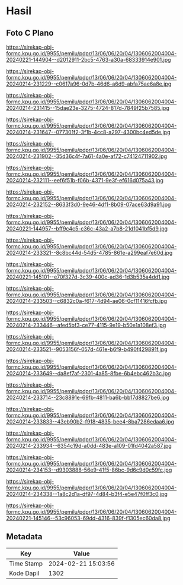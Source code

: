 # Hasil

## Foto C Plano

https://sirekap-obj-formc.kpu.go.id/9955/pemilu/pdpr/13/06/06/20/04/1306062004004-20240221-144904--d2012911-2bc5-4763-a30a-68333914e901.jpg

https://sirekap-obj-formc.kpu.go.id/9955/pemilu/pdpr/13/06/06/20/04/1306062004004-20240214-231229--c0617a96-0d7b-46d6-a6d9-abfa75ae6a8e.jpg

https://sirekap-obj-formc.kpu.go.id/9955/pemilu/pdpr/13/06/06/20/04/1306062004004-20240214-231415--15dae23e-3275-4724-817d-7849f25b7585.jpg

https://sirekap-obj-formc.kpu.go.id/9955/pemilu/pdpr/13/06/06/20/04/1306062004004-20240214-231647--077301f2-3f1b-4cc8-a297-4300bc4ed5de.jpg

https://sirekap-obj-formc.kpu.go.id/9955/pemilu/pdpr/13/06/06/20/04/1306062004004-20240214-231902--35d36c4f-7a61-4a0e-af72-c74124711902.jpg

https://sirekap-obj-formc.kpu.go.id/9955/pemilu/pdpr/13/06/06/20/04/1306062004004-20240214-232111--eef6f51b-f06b-4371-9e3f-ef616d075a43.jpg

https://sirekap-obj-formc.kpu.go.id/9955/pemilu/pdpr/13/06/06/20/04/1306062004004-20240214-232152--8633f3d0-9e46-4df1-8b09-07ace63d9a91.jpg

https://sirekap-obj-formc.kpu.go.id/9955/pemilu/pdpr/13/06/06/20/04/1306062004004-20240221-144957--bff9c4c5-c36c-43a2-a7b8-21d1041bf5d9.jpg

https://sirekap-obj-formc.kpu.go.id/9955/pemilu/pdpr/13/06/06/20/04/1306062004004-20240214-233321--8c8bc44d-54d5-4785-861e-a299eaf7e60d.jpg

https://sirekap-obj-formc.kpu.go.id/9955/pemilu/pdpr/13/06/06/20/04/1306062004004-20240221-145101--e70f327d-3c39-400c-ad36-1d3b535a4dd1.jpg

https://sirekap-obj-formc.kpu.go.id/9955/pemilu/pdpr/13/06/06/20/04/1306062004004-20240214-233503--c6832c0a-f617-4d94-ae06-0cf11416fcfb.jpg

https://sirekap-obj-formc.kpu.go.id/9955/pemilu/pdpr/13/06/06/20/04/1306062004004-20240214-233446--afed5bf3-ce77-4115-9e19-b50e1a108ef3.jpg

https://sirekap-obj-formc.kpu.go.id/9955/pemilu/pdpr/13/06/06/20/04/1306062004004-20240214-233521--9053156f-057d-461e-b6f9-b490f429891f.jpg

https://sirekap-obj-formc.kpu.go.id/9955/pemilu/pdpr/13/06/06/20/04/1306062004004-20240214-233649--da8ef7af-2301-4a85-8fbe-6b4ebc462b3c.jpg

https://sirekap-obj-formc.kpu.go.id/9955/pemilu/pdpr/13/06/06/20/04/1306062004004-20240214-233714--23c8891e-69fb-4811-ba6b-bb17d8827be6.jpg

https://sirekap-obj-formc.kpu.go.id/9955/pemilu/pdpr/13/06/06/20/04/1306062004004-20240214-233833--43eb90b2-f918-4835-bee4-8ba7286edaa6.jpg

https://sirekap-obj-formc.kpu.go.id/9955/pemilu/pdpr/13/06/06/20/04/1306062004004-20240214-233934--6354c19d-a0dd-483e-a109-01fd4042a587.jpg

https://sirekap-obj-formc.kpu.go.id/9955/pemilu/pdpr/13/06/06/20/04/1306062004004-20240214-234153--d9303888-56e9-41f5-86bc-9d6c9d0c59fc.jpg

https://sirekap-obj-formc.kpu.go.id/9955/pemilu/pdpr/13/06/06/20/04/1306062004004-20240214-234338--1a8c2d1a-df97-4d84-b3f4-e5e47f0ff3c0.jpg

https://sirekap-obj-formc.kpu.go.id/9955/pemilu/pdpr/13/06/06/20/04/1306062004004-20240221-145146--53c96053-69dd-4316-839f-f1305ec60da8.jpg


## Metadata

| Key        | Value               |
| ---------- | ------------------- |
| Time Stamp | 2024-02-21 15:03:56 |
| Kode Dapil | 1302                |



